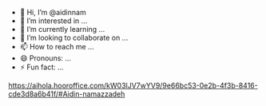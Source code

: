 - 👋 Hi, I’m @aidinnam
- 👀 I’m interested in ...
- 🌱 I’m currently learning ...
- 💞️ I’m looking to collaborate on ...
- 📫 How to reach me ...
- 😄 Pronouns: ...
- ⚡ Fun fact: ...

<!---
aidinnam/aidinnam is a ✨ special ✨ repository because its `README.md` (this file) appears on your GitHub profile.
You can click the Preview link to take a look at your changes.
--->
https://aihola.hooroffice.com/kW03lJV7wYV9/9e66bc53-0e2b-4f3b-8416-cde3d8a6b41f/#Aidin-namazzadeh
